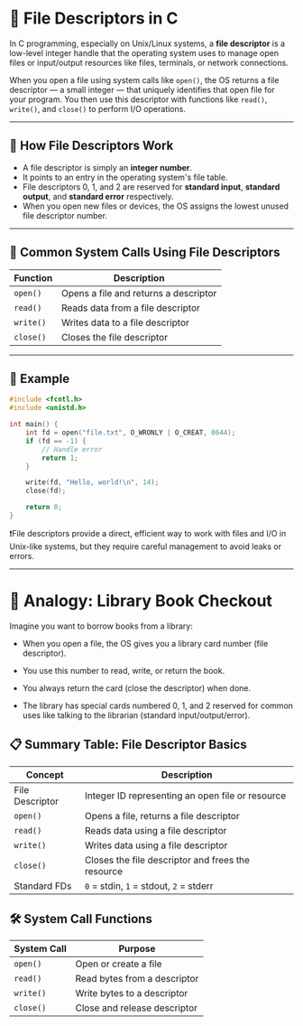 # 📄 File Descriptors in C

In C programming, especially on Unix/Linux systems, a **file descriptor** is a low-level integer handle that the operating system uses to manage open files or input/output resources like files, terminals, or network connections.

When you open a file using system calls like `open()`, the OS returns a file descriptor — a small integer — that uniquely identifies that open file for your program. You then use this descriptor with functions like `read()`, `write()`, and `close()` to perform I/O operations.

---

## 📌 How File Descriptors Work

- A file descriptor is simply an **integer number**.
- It points to an entry in the operating system's file table.
- File descriptors 0, 1, and 2 are reserved for **standard input**, **standard output**, and **standard error** respectively.
- When you open new files or devices, the OS assigns the lowest unused file descriptor number.

---

## 🧪 Common System Calls Using File Descriptors

| Function  | Description                           |
|-----------|-------------------------------------|
| `open()`  | Opens a file and returns a descriptor|
| `read()`  | Reads data from a file descriptor    |
| `write()` | Writes data to a file descriptor     |
| `close()` | Closes the file descriptor           |

---

## 🔧 Example

```c
#include <fcntl.h>
#include <unistd.h>

int main() {
    int fd = open("file.txt", O_WRONLY | O_CREAT, 0644);
    if (fd == -1) {
        // Handle error
        return 1;
    }

    write(fd, "Hello, world!\n", 14);
    close(fd);

    return 0;
}
```


❗File descriptors provide a direct, efficient way to work with files and I/O in Unix-like systems, but they require careful management to avoid leaks or errors.

---
# 🧠 Analogy: Library Book Checkout
Imagine you want to borrow books from a library:

- When you open a file, the OS gives you a library card number (file descriptor).

- You use this number to read, write, or return the book.

- You always return the card (close the descriptor) when done.

- The library has special cards numbered 0, 1, and 2 reserved for common uses like talking to the librarian (standard input/output/error).

## 📋 Summary Table: File Descriptor Basics

| Concept         | Description                                          |
|-----------------|------------------------------------------------------|
| File Descriptor | Integer ID representing an open file or resource    |
| `open()`        | Opens a file, returns a file descriptor             |
| `read()`        | Reads data using a file descriptor                  |
| `write()`       | Writes data using a file descriptor                 |
| `close()`       | Closes the file descriptor and frees the resource   |
| Standard FDs    | `0` = stdin, `1` = stdout, `2` = stderr              |

## 🛠️ System Call Functions

| System Call | Purpose                      |
|-------------|------------------------------|
| `open()`    | Open or create a file        |
| `read()`    | Read bytes from a descriptor |
| `write()`   | Write bytes to a descriptor  |
| `close()`   | Close and release descriptor |

